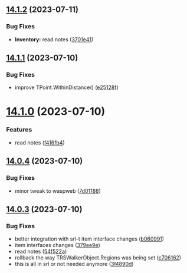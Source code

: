 ## [14.1.2](https://github.com/Torwent/WaspLib/compare/v14.1.1...v14.1.2) (2023-07-11)


### Bug Fixes

* **Inventory:** read notes ([3701e41](https://github.com/Torwent/WaspLib/commit/3701e41fb364e370f80ec53f8dbf7a44692d902d))



## [14.1.1](https://github.com/Torwent/WaspLib/compare/v14.1.0...v14.1.1) (2023-07-10)


### Bug Fixes

* improve TPoint.WithinDistance() ([e25128f](https://github.com/Torwent/WaspLib/commit/e25128fcb332b79b2df0807f95060768d71f7e20))



# [14.1.0](https://github.com/Torwent/WaspLib/compare/v14.0.4...v14.1.0) (2023-07-10)


### Features

* read notes ([f416fb4](https://github.com/Torwent/WaspLib/commit/f416fb4b56ac6777867ce27ddcd5ccac52a725f8))



## [14.0.4](https://github.com/Torwent/WaspLib/compare/v14.0.3...v14.0.4) (2023-07-10)


### Bug Fixes

* minor tweak to waspweb ([7d01188](https://github.com/Torwent/WaspLib/commit/7d0118899410ff8a1df9cf023b1ee069c45e463d))



## [14.0.3](https://github.com/Torwent/WaspLib/compare/v14.0.2...v14.0.3) (2023-07-10)


### Bug Fixes

* better integration with srl-t item interface changes ([b060991](https://github.com/Torwent/WaspLib/commit/b06099116ebffe4b6e6f0c6a5c8f46c2e2e04b67))
* item interfaces changes ([379ee9e](https://github.com/Torwent/WaspLib/commit/379ee9e854553ce5b1095be27f8c90d16e170933))
* read notes ([54f522a](https://github.com/Torwent/WaspLib/commit/54f522a34cd2454d38b764a55799b1ccfdcf2b89))
* rollback the way TRSWalkerObject.Regions was being set ([c706162](https://github.com/Torwent/WaspLib/commit/c7061625eb0e66365706947ce43086032fb11e37))
* this is all in srl or not needed anymore ([3f4890d](https://github.com/Torwent/WaspLib/commit/3f4890d7f66c450b47210c9254095c198e8d7559))



